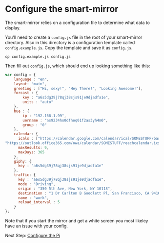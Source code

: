 # Configure the smart-mirror

The smart-mirror relies on a configuration file to determine what data to display. 

You'll need to create a `config.js` file in the root of your smart-mirror directory. Also in this directory is a configuration template called `config.example.js`. Copy the template and save it as `config.js`.
```
cp config.example.js config.js
```

Then fill out `config.js`, which should end up looking something like this:
``` javascript
var config = {
    language : "en", 
    layout: "main",
    greeting : ["Hi, sexy!", "Hey There!", "Looking Awesome!"], 
    forcast : {
        key : "a6s5dg39j78qj38sjs91je9djadfa1e", 
        units : "auto" 
    },
    hue : {
        ip : "192.168.1.99", 
        uername : "as9234ho0dfhoq01f2as3yh4m0", 
        group : "0" 
    },
    calendar: {
      icals : ["https://calendar.google.com/calendar/ical/SOMESTUFF/basic.ics",
"https://outlook.office365.com/owa/calendar/SOMESTUFF/reachcalendar.ics"],
      maxResults: 9, 
      maxDays: 365 
    },
    giphy: {
      key : "a6s5dg39j78qj38sjs91je9djadfa1e" 
    },
    traffic: {
      key : "a6s5dg39j78qj38sjs91je9djadfa1e",
      mode : "Driving",
      origin : "350 5th Ave, New York, NY 10118",
      destination : "1 Dr Carlton B Goodlett Pl, San Francisco, CA 94102",
      name : "work",
      reload_interval : 5
    }
};
```
Note that if you start the mirror and get a white screen you most likeley have an issue with your config.

Next Step: [Configure the Pi](configure_the_pi.md)
